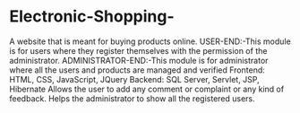 # Electronic-Shopping-
A website that is meant for buying products online.
USER-END:-This module is for users where they register
themselves with the permission of the administrator.
ADMINISTRATOR-END:-This module is for administrator
where all the users and products are managed and verified
Frontend: HTML, CSS, JavaScript, JQuery
Backend: SQL Server, Servlet, JSP, Hibernate
Allows the user to add any comment or complaint or any kind of
feedback. Helps the administrator to show all the registered
users.
